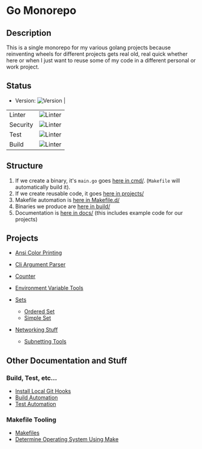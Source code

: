 Go Monorepo
===========

## Description

This is a single monorepo for my various golang projects because reinventing wheels for different projects
gets real old, real quick whether here or when I just want to reuse some of my code in a different personal
or work project.

## Status
* Version: ![Version](https://raw.githubusercontent.com/sam-caldwell/go/main/VERSION.svg)           |

|          |                                                                         |
|----------|-------------------------------------------------------------------------|
| Linter   | ![Linter](https://github.com/sam-caldwell/badges/LINT.svg?branch=main)  |
| Security | ![Linter](https://github.com/sam-caldwell/badges/SNYK.svg?branch=main)  |
| Test     | ![Linter](https://github.com/sam-caldwell/badges/TEST.svg?branch=main)  |
| Build    | ![Linter](https://github.com/sam-caldwell/badges/BUILD.svg?branch=main) |





## Structure

1. If we create a binary, it's `main.go` goes [here in cmd/](./cmd). (`Makefile` will automatically build it).
2. If we create reusable code, it goes [here in projects/](./projects)
3. Makefile automation is [here in Makefile.d/](./Makefile.d)
4. Binaries we produce are [here in build/](./build)
5. Documentation is [here in docs/](./docs) (this includes example code for our projects)

## Projects

* [Ansi Color Printing](./projects/ansi/README.md)

* [Cli Argument Parser](./projects/argparse/README.md)

* [Counter](./projects/counter/README.md)

* [Environment Variable Tools](./projects/environment/README.md)

* [Sets](./projects/sets/README.md)
    * [Ordered Set](./projects/sets/orderedset/README.md)
    * [Simple Set](./projects/sets/simpleset/README.md)

* [Networking Stuff](./projects/net/README.md)
    * [Subnetting Tools](./projects/net/subnetting/README.md)

## Other Documentation and Stuff

### Build, Test, etc...

* [Install Local Git Hooks](docs/git/hooks.md)
* [Build Automation](docs/builds/README.md)
* [Test Automation](docs/tests/README.md)

### Makefile Tooling

* [Makefiles](Makefile.d)
* [Determine Operating System Using Make](Makefile.d/check/check.os.mk)